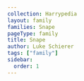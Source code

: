 ```yaml
---
collection: Harrypedia
layout: family
families: Snape
pageType: family
title: Snape
author: Luke Schierer
tags: ["family"]
sidebar:
  order: 1
---
```

